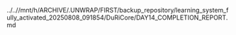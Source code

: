 ../..//mnt/h/ARCHIVE/.UNWRAP/FIRST/backup_repository/learning_system_fully_activated_20250808_091854/DuRiCore/DAY14_COMPLETION_REPORT.md